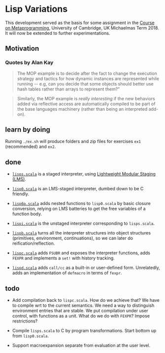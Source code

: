 # Lisp Variations

This development served as the basis for some assignment in the [Course on Metaprogramming](https://github.com/namin/metaprogramming), University of Cambridge, UK Michaelmas Term 2018.
It will now be extended to further experimentations.

## Motivation

### Quotes by Alan Kay

> The MOP example is to decide after the fact to change the execution
> strategy and tactics for how dynamic instances are represented while
> running -- e.g, can you decide that some objects should better use
> hash tables rather than arrays to represent them?”

> Similarly, the MOP example is *really interesting* if the new
> behaviors added via reflective access are automatically compiled to
> be part of the base languages machinery (rather than being an
> interpreted add-on).

## learn by doing

Running `./ex.sh` will produce folders and zip files for exercises `ex1` (recommended) and `ex2`.

## done

- [`lisps.scala`](lisps.scala) is a staged interpreter, using [Lightweight Modular Staging (LMS)](https://scala-lms.github.io/tutorials).

- [`lisp0.scala`](lisp0.scala) is an LMS-staged interpreter, dumbed down to be C friendly.

- [`lisp0a.scala`](lisp0a.scala) adds nested functions to `lisp0.scala` by basic
  closure conversion, relying on LMS batteries to get the free
  variables of a function body.

- [`lispi.scala`](lispi.scala) is the unstaged interpreter corresponding to `lisps.scala`.

- [`lispb.scala`](lispb.scala) turns all the interpreter structures into object
  structures (primitives, environment, continuations), so we can later
  do reification/reflection.

- [`lispc.scala`](lispc.scala) adds `FSUBR` and exposes the interpreter functions,
  adds `FEXPR` and implements a `set!` with history tracking.

- [`lispd.scala`](lispd.scala) adds `call/cc` as a built-in or user-defined form. Unrelatedly, adds an implementation of `defmacro` in terms of `fexpr`.

## todo

- Add compilation back to `lispc.scala`. How do we achieve that? We
  have to compile wrt to the current semantics. We need a way to
  distinguish environment entries that are stable. We put compilation
  under user control, with functions as a unit. What do we do with
  `FEXPR`? Impose restrictions?

- Compile `lisps.scala` to C by program transformations. Start bottom
  up from `lisp0.scala`.
  
- Support macroexpansion separate from evaluation at the user level.
